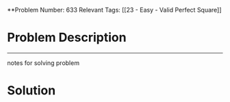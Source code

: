 
**Problem Number: 633
Relevant Tags: [[23 - Easy - Valid Perfect Square]]
<h1> Problem Description </h1>


-----
notes for solving problem 

<h1> Solution </h1>
